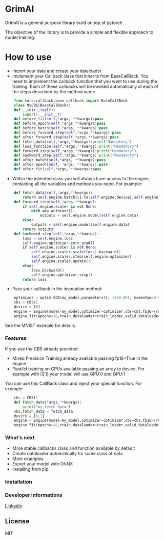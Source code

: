 # GrimAI
GrimAI is a general purpose library build on top of pytorch. 

The objective of the library is to provide a simple and flexible approach to model training. 

# How to use

  - Import your data and create your dataloader
  - Implement your Callback class that inherits from BaseCallBack. You need to implement the callback function that you want to use during the training. Each of these callbacks will be invoked automatically at each of the steps described by the method name. 
```python
    from core.callback.base_callback import BaseCallBack
    class MyCBS(BaseCallBack):
    def __init__(self):
        super().__init__()
    def before_fit(self,*args, **kwargs):pass
    def before_epoch(self,*args,**kwargs):pass
    def before_batch(self,*args, **kwargs):pass
    def before_forward_step(self,*args,**kwargs):pass
    def after_forward_step(self,*args,**kwargs):pass
    def fetch_data(self,*args,**kwargs):print("Mandatory")
    def loss_function(self,*args,**kwargs):print("Mandatory")
    def forward_step(self,*args,**kwargs):print("Mandatory")
    def backword_step(self,*args,**kwargs):print("Mandatory")
    def after_batch(self,*args, **kwargs):pass
    def after_epoch(self, *args, **kwargs):pass
    def after_fit(self,*args, **kwargs):pass
```
  - Within the inherited class you will always have access to the engine, containing all the variables and methods you need. For example:
```python
    def fetch_data(self,*args,**kwargs):
        return self.engine.batch[0].to(self.engine.device),self.engine.batch[1].to(self.engine.device)
    def forward_step(self,*args,**kwargs):
        if self.engine.scaler is not None:
            with amp.autocast():
                outputs = self.engine.model(self.engine.data)
        else:
            outputs = self.engine.model(self.engine.data)
        return outputs
    def backword_step(self,*args,**kwargs):
        loss = self.engine.loss
        self.engine.optimizer.zero_grad()
        if self.engine.scaler is not None:
            self.engine.scaler.scale(loss).backward()
            self.engine.scaler.step(self.engine.optimizer)
            self.engine.scaler.update()
        else:
            loss.backward()
            self.engine.optimizer.step()
        return loss
```
 - Pass your callback in the invocation method:
```python
    optimizer = optim.SGD(my_model.parameters(), lr=0.001, momentum=0.9)
    cbs = CBS()
    device = [0]
    engine = Engine(model=my_model,optimizer=optimizer,cbs=cbs,fp16=True,scheduler=None,device=device)
    engine.fit(epochs=10,train_dataloader=train_loader,valid_dataloader = valid_loader)
```

See the MNIST example for details.  

### Features
If you use the CBS already provided:
 - Mixed Precision Training already available passing fp16=True in the engine
 - Parallel training on GPUs available passing an array to device. For example with [0,1] your model will use GPU:0 and GPU:1

You can use this CallBack class and inject your special function. For example:
```python
    cbs = CBS()
    def fetch_data(*args,**kwargs):
        print("my fetch data")
    cbs.fetch_data = fetch_data
    device = [0,1]
    engine = Engine(model=my_model,optimizer=optimizer,cbs=cbs,fp16=True,scheduler=None,device=device)
    engine.fit(epochs=10,train_dataloader=train_loader,valid_dataloader = valid_loader)
```
### What's next
 - More stable callbacks class and function available by default
 - Create dataloader automatically for some class of data
 - More examples
 - Export your model with ONNX
 - Installing from pip

### Installation

### Developer informations
[Linkedin](https://www.linkedin.com/in/antonio-grimaldi-99489a122/)

License
----
MIT
